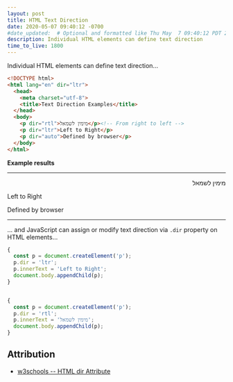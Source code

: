 ```yaml
---
layout: post
title: HTML Text Direction
date: 2020-05-07 09:40:12 -0700
#date_updated:  # Optional and formatted like Thu May  7 09:40:12 PDT 2020 above
description: Individual HTML elements can define text direction
time_to_live: 1800
---
```




Individual HTML elements can define text direction...



```html
<!DOCTYPE html>
<html lang="en" dir="ltr">
  <head>
    <meta charset="utf-8">
    <title>Text Direction Examples</title>
  </head>
  <body>
    <p dir="rtl">מימין לשמאל</p><!-- From right to left -->
    <p dir="ltr">Left to Right</p>
    <p dir="auto">Defined by browser</p>
  </body>
</html>
```


**Example results**


------


<p dir="rtl">מימין לשמאל</p>
<p dir="ltr">Left to Right</p>
<p dir="auto">Defined by browser</p>


------


... and JavaScript can assign or modify text direction via `.dir` property on HTML elements...


```javascript
{
  const p = document.createElement('p');
  p.dir = 'ltr';
  p.innerText = 'Left to Right';
  document.body.appendChild(p);
}


{
  const p = document.createElement('p');
  p.dir = 'rtl';
  p.innerText = 'מימין לשמאל';
  document.body.appendChild(p);
}
```



## Attribution


- [w3schools -- HTML dir Attribute](https://www.w3schools.com/tags/att_global_dir.asp)
